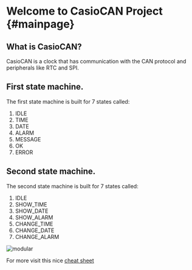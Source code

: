 Welcome to CasioCAN Project {#mainpage}
============

What is CasioCAN?
-------------

CasioCAN is a clock that has communication with the CAN protocol and peripherals like RTC and SPI.

First state machine.
-------------

The first state machine is built for 7 states called:

1. IDLE 
2. TIME 
3. DATE 
4. ALARM 
5. MESSAGE
6. OK 
7. ERROR 

Second state machine.
-------------

The second state machine is built for 7 states called:

1. IDLE 
2. SHOW_TIME 
3. SHOW_DATE 
4. SHOW_ALARM 
5. CHANGE_TIME 
6. CHANGE_DATE 
7. CHANGE_ALARM

![modular](https://www.google.com/url?sa=i&url=https%3A%2F%2Fmedium.com%2F%40yolapop%2Fimplementing-state-machine-on-android-app-634b2f75b08e&psig=AOvVaw1e7LpaladnG9QwnvwuFXO7&ust=1674006650674000&source=images&cd=vfe&ved=0CBAQjRxqFwoTCODQq_C-zfwCFQAAAAAdAAAAABAE)

For more visit this nice [cheat sheet](https://www.markdownguide.org/cheat-sheet/)